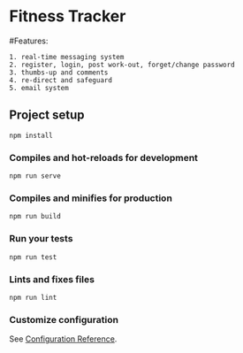 # Fitness Tracker

#Features:
```
1. real-time messaging system
2. register, login, post work-out, forget/change password
3. thumbs-up and comments
4. re-direct and safeguard
5. email system
```
## Project setup
```
npm install
```

### Compiles and hot-reloads for development
```
npm run serve
```

### Compiles and minifies for production
```
npm run build
```

### Run your tests
```
npm run test
```

### Lints and fixes files
```
npm run lint
```

### Customize configuration
See [Configuration Reference](https://cli.vuejs.org/config/).
